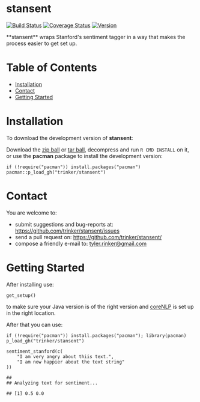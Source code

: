 stansent
============


[![Build
Status](https://travis-ci.org/trinker/stansent.svg?branch=master)](https://travis-ci.org/trinker/stansent)
[![Coverage
Status](https://coveralls.io/repos/trinker/stansent/badge.svg?branch=master)](https://coveralls.io/r/trinker/stansent?branch=master)
<a href="https://img.shields.io/badge/Version-0.0.1-orange.svg"><img src="https://img.shields.io/badge/Version-0.0.1-orange.svg" alt="Version"/></a>
</p>
**stansent** wraps Stanford's sentiment tagger in a way that makes the
process easier to get set up.


Table of Contents
============

-   [Installation](#installation)
-   [Contact](#contact)
-   [Getting Started](#getting-started)

Installation
============


To download the development version of **stansent**:

Download the [zip
ball](https://github.com/trinker/stansent/zipball/master) or [tar
ball](https://github.com/trinker/stansent/tarball/master), decompress
and run `R CMD INSTALL` on it, or use the **pacman** package to install
the development version:

    if (!require("pacman")) install.packages("pacman")
    pacman::p_load_gh("trinker/stansent")

Contact
=======

You are welcome to: 
* submit suggestions and bug-reports at: <https://github.com/trinker/stansent/issues> 
* send a pull request on: <https://github.com/trinker/stansent/> 
* compose a friendly e-mail to: <tyler.rinker@gmail.com>


Getting Started
===============

After installing use:

    get_setup()

to make sure your Java version is of the right version and
[coreNLP](http://nlp.stanford.edu/software/corenlp.shtml) is set up in
the right location.

After that you can use:

    if (!require("pacman")) install.packages("pacman"); library(pacman)
    p_load_gh("trinker/stansent")

    sentiment_stanford(c(
        "I am very angry about thiis text.",  
        "I am now happier about the text string"
    ))

    ## 
    ## Analyzing text for sentiment...

    ## [1] 0.5 0.0